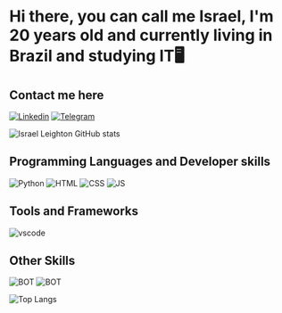 # Hi there, you can call me Israel, I'm 20 years old and currently living in Brazil and studying IT🖥️

## Contact me here
[![Linkedin](https://skillicons.dev/icons?i=linkedin)]((https://br.linkedin.com/in/israel-hall-leighton))
[![Telegram](https://skillicons.dev/icons?i=telegram)]((https://t.me/IsraelLeighton))

![Israel Leighton GitHub stats](https://github-readme-stats-sigma-five.vercel.app/api?username=leightonisrael&show_icons=true&theme=dracula)

## Programming Languages and Developer skills
![Python](https://skillicons.dev/icons?i=py)
![HTML](https://skillicons.dev/icons?i=html)
![CSS](https://skillicons.dev/icons?i=css)
![JS](https://skillicons.dev/icons?i=javascript)

## Tools and Frameworks
![vscode](https://skillicons.dev/icons?i=vscode)

## Other Skills
![BOT](https://skillicons.dev/icons?i=bots)
![BOT](https://skillicons.dev/icons?i=github)

![Top Langs](https://github-readme-stats-sigma-five.vercel.app/api/top-langs/?username=leightonisrael&theme=blue-green)
